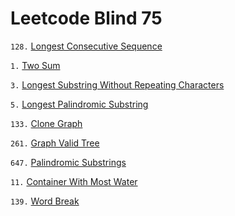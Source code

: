 # Leetcode Blind 75

`128.` [Longest Consecutive Sequence](https://leetcode.com/problems/longest-consecutive-sequence/?envType=problem-list-v2&envId=p8ibwjpv)

`1.` [Two Sum](https://leetcode.com/problems/two-sum/?envType=problem-list-v2&envId=p8ibwjpv)

`3.` [Longest Substring Without Repeating Characters](https://leetcode.com/problems/longest-substring-without-repeating-characters/description/?envType=problem-list-v2&envId=p8ibwjpv)

`5.` [Longest Palindromic Substring](https://leetcode.com/problems/longest-palindromic-substring/description/?envType=problem-list-v2&envId=p8ibwjpv)

`133.` [Clone Graph](https://leetcode.com/problems/clone-graph/description/?envType=problem-list-v2&envId=p8ibwjpv)

`261.` [Graph Valid Tree](https://leetcode.com/problems/graph-valid-tree/description/?envType=problem-list-v2&envId=p8ibwjpv)

`647.` [Palindromic Substrings](https://leetcode.com/problems/palindromic-substrings/description/?envType=problem-list-v2&envId=p8ibwjpv)

`11.` [Container With Most Water](https://leetcode.com/problems/container-with-most-water/description/?envType=problem-list-v2&envId=p8ibwjpv)

`139.` [Word Break](https://leetcode.com/problems/word-break/description/?envType=problem-list-v2&envId=p8ibwjpv)